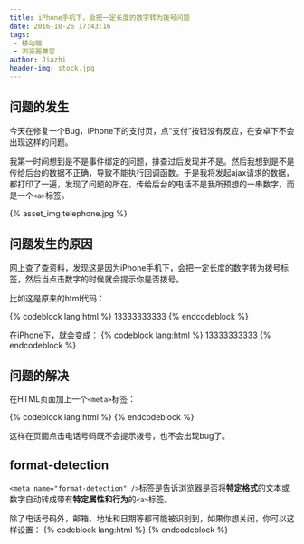 ```yaml
---
title: iPhone手机下，会把一定长度的数字转为拨号问题
date: 2016-10-26 17:43:16
tags:
 - 移动端
 - 浏览器兼容
author: Jiazhi
header-img: stock.jpg
---
```


## 问题的发生 ##

今天在修复一个Bug，iPhone下的支付页，点“支付”按钮没有反应，在安卓下不会出现这样的问题。

我第一时间想到是不是事件绑定的问题，排查过后发现并不是。然后我想到是不是传给后台的数据不正确，导致不能执行回调函数。于是我将发起ajax请求的数据，都打印了一遍，发现了问题的所在，传给后台的电话不是我所预想的一串数字，而是一个`<a>`标签。

{% asset_img telephone.jpg %}

## 问题发生的原因 ##

网上查了查资料，发现这是因为iPhone手机下，会把一定长度的数字转为拨号标签，然后当点击数字的时候就会提示你是否拨号。

比如这是原来的html代码：

{% codeblock lang:html %}
<span id="payPhone">13333333333</span>
{% endcodeblock %}

在iPhone下，就会变成：
{% codeblock lang:html %}
<span id="payPhone">
  <a dir="ltr" href="tel:13333333333" x-apple-data-detectors="true" x-apple-data-detectors-type="telephone" x-apple-data-detectors-result="1">13333333333</a>
</span>
{% endcodeblock %}

## 问题的解决 ##

在HTML页面加上一个`<meta>`标签：

{% codeblock lang:html %}
<meta content="telephone=no" name="format-detection" />
{% endcodeblock %}

这样在页面点击电话号码既不会提示拨号，也不会出现bug了。

## format-detection ##

`<meta name="format-detection" />`标签是告诉浏览器是否将**特定格式**的文本或数字自动转成带有**特定属性和行为**的`<a>`标签。

除了电话号码外，邮箱、地址和日期等都可能被识别到，如果你想关闭，你可以这样设置：
{% codeblock lang:html %}
<meta content="telephone=no,email=no,address=no,date=no" name="format-detection" />
{% endcodeblock %}
